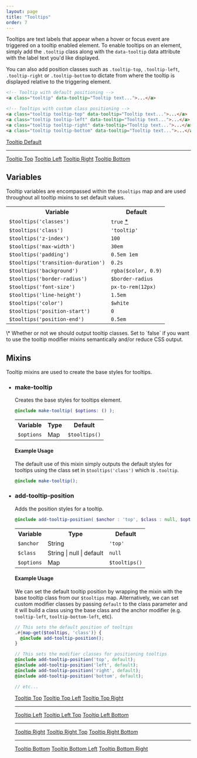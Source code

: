 ```yaml
---
layout: page
title: "Tooltips"
order: 7
---
```


Tooltips are text labels that appear when a hover or focus event are triggered on a tooltip enabled element. To enable tooltips on an element, simply add the `.tooltip` class along with the `data-tooltip` data attribute with the label text you'd like displayed.

You can also add position classes such as `.tooltip-top`, `.tooltip-left`, `.tooltip-right` or `.tooltip-bottom` to dictate from where the tooltip is displayed relative to the triggering element.

```html
<!-- Tooltip with default positioning -->
<a class="tooltip" data-tooltip="Tooltip text...">...</a>

<!-- Tooltips with custom class positioning -->
<a class="tooltip tooltip-top" data-tooltip="Tooltip text...">...</a>
<a class="tooltip tooltip-left" data-tooltip="Tooltip text...">...</a>
<a class="tooltip tooltip-right" data-tooltip="Tooltip text...">...</a>
<a class="tooltip tooltip-bottom" data-tooltip="Tooltip text...">...</a>
```

<div class="demo demo-tooltips">
  <a href="#" class="button default tooltip" data-tooltip="Tooltip text here...">Tooltip Default</a>

  <hr>

  <a href="#" class="button default tooltip tooltip-top" data-tooltip="Tooltip text here...">Tooltip Top</a>
  <a href="#" class="button default tooltip tooltip-left" data-tooltip="Tooltip text here...">Tooltip Left</a>
  <a href="#" class="button default tooltip tooltip-right" data-tooltip="Tooltip text here...">Tooltip Right</a>
  <a href="#" class="button default tooltip tooltip-bottom" data-tooltip="Tooltip text here...">Tooltip Bottom</a>
</div><!-- .demo -->

## Variables

Tooltip variables are encompassed within the `$tooltips` map and are used throughout all tooltip mixins to set default values.

<table class="table table-docs">
  <tr>
    <th>Variable</th>
    <th>Default</th>
  </tr>
  <tr>
    <td><code>$tooltips('classes')</code></td>
    <td><code>true</code> <a href="#var-note-1">*</a></td>
  </tr>
  <tr>
    <td><code>$tooltips('class')</code></td>
    <td><code>'tooltip'</code></td>
  </tr>

  <tr>
    <td><code>$tooltips('z-index')</code></td>
    <td><code>100</code></td>
  </tr>
  <tr>
    <td><code>$tooltips('max-width')</code></td>
    <td><code>30em</code></td>
  </tr>
  <tr>
    <td><code>$tooltips('padding')</code></td>
    <td><code>0.5em 1em</code></td>
  </tr>
  <tr>
    <td><code>$tooltips('transition-duration')</code></td>
    <td><code>0.2s</code></td>
  </tr>

  <tr>
    <td><code>$tooltips('background')</code></td>
    <td><code>rgba($color, 0.9)</code></td>
  </tr>
  <tr>
    <td><code>$tooltips('border-radius')</code></td>
    <td><code>$border-radius</code></td>
  </tr>

  <tr>
    <td><code>$tooltips('font-size')</code></td>
    <td><code>px-to-rem(12px)</code></td>
  </tr>
  <tr>
    <td><code>$tooltips('line-height')</code></td>
    <td><code>1.5em</code></td>
  </tr>
  <tr>
    <td><code>$tooltips('color')</code></td>
    <td><code>$white</code></td>
  </tr>

  <tr>
    <td><code>$tooltips('position-start')</code></td>
    <td><code>0</code></td>
  </tr>
  <tr>
    <td><code>$tooltips('position-end')</code></td>
    <td><code>0.5em</code></td>
  </tr>

</table>

<div class="notice info" id="var-note-1" markdown="1">
\* Whether or not we should output tooltip classes. Set to `false` if you want to use the tooltip modifier mixins semantically and/or reduce CSS output.
</div>

## Mixins

Tooltip mixins are used to create the base styles for tooltips.

<ul class="list list-docs">

<li markdown="1">

### make-tooltip

Creates the base styles for tooltips element.

```scss
@include make-tooltip( $options: () );
```

<table class="table table-docs">
  <tr>
    <th>Variable</th>
    <th>Type</th>
    <th>Default</th>
  </tr>
  <tr>
    <td><code>$options</code></td>
    <td>Map</td>
    <td><code>$tooltips()</code></td>
  </tr>
</table>

#### Example Usage

The default use of this mixin simply outputs the default styles for tooltips using the class set in `$tooltips('class')` which is `.tooltip`.

```scss
@include make-tooltip();
```

</li>

<li markdown="1">

### add-tooltip-position

Adds the position styles for a tooltip.

```scss
@include add-tooltip-position( $anchor : 'top', $class : null, $options: () );
```

<table class="table table-docs">
  <tr>
    <th>Variable</th>
    <th>Type</th>
    <th>Default</th>
  </tr>
  <tr>
    <td><code>$anchor</code></td>
    <td>String</td>
    <td><code>'top'</code></td>
  </tr>
  <tr>
    <td><code>$class</code></td>
    <td>String | null | default</td>
    <td><code>null</code></td>
  </tr>
  <tr>
    <td><code>$options</code></td>
    <td>Map</td>
    <td><code>$tooltips()</code></td>
  </tr>
</table>

#### Example Usage

We can set the default tooltip position by wrapping the mixin with the base tooltip class from our `$tooltips` map. Alternatively, we can set custom modifier classes by passing `default` to the class parameter and it will build a class using the base class and the anchor modifier (e.g. `tooltip-left`, `tooltip-bottom-left`, etc).

```scss
// This sets the default position of tooltips
.#{map-get($tooltips, 'class')} {
  @include add-tooltip-position();
}

// This sets the modifier classes for positioning tooltips
@include add-tooltip-position('top', default);
@include add-tooltip-position('left', default);
@include add-tooltip-position('right', default);
@include add-tooltip-position('bottom', default);

// etc...
```

<div class="demo demo-tooltips">
  <a href="#" class="button default tooltip tooltip-top" data-tooltip="Tooltip text here...">Tooltip Top</a>
  <a href="#" class="button default tooltip tooltip-top-left" data-tooltip="Tooltip text here...">Tooltip Top Left</a>
  <a href="#" class="button default tooltip tooltip-top-right" data-tooltip="Tooltip text here...">Tooltip Top Right</a>
  <hr>
  <a href="#" class="button default tooltip tooltip-left" data-tooltip="Tooltip text here...">Tooltip Left</a>
  <a href="#" class="button default tooltip tooltip-left-top" data-tooltip="Tooltip text here...">Tooltip Left Top</a>
  <a href="#" class="button default tooltip tooltip-left-bottom" data-tooltip="Tooltip text here...">Tooltip Left Bottom</a>
  <hr>
  <a href="#" class="button default tooltip tooltip-right" data-tooltip="Tooltip text here...">Tooltip Right</a>
  <a href="#" class="button default tooltip tooltip-right-top" data-tooltip="Tooltip text here...">Tooltip Right Top</a>
  <a href="#" class="button default tooltip tooltip-right-bottom" data-tooltip="Tooltip text here...">Tooltip Right Bottom</a>
  <hr>
  <a href="#" class="button default tooltip tooltip-bottom" data-tooltip="Tooltip text here...">Tooltip Bottom</a>
  <a href="#" class="button default tooltip tooltip-bottom-left" data-tooltip="Tooltip text here...">Tooltip Bottom Left</a>
  <a href="#" class="button default tooltip tooltip-bottom-right" data-tooltip="Tooltip text here...">Tooltip Bottom Right</a>
</div><!-- .demo -->

</li>

</ul>
